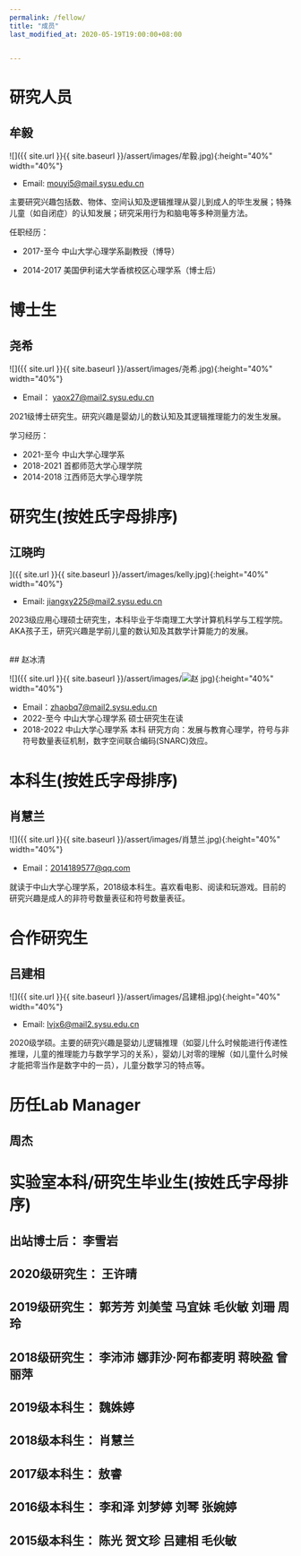 ```yaml
---
permalink: /fellow/
title: "成员"
last_modified_at: 2020-05-19T19:00:00+08:00


---
```


# 研究人员

## 牟毅

![]({{ site.url }}{{ site.baseurl }}/assert/images/牟毅.jpg){:height="40%" width="40%"}

- Email: mouyi5@mail.sysu.edu.cn

主要研究兴趣包括数、物体、空间认知及逻辑推理从婴儿到成人的毕生发展；特殊儿童（如自闭症）的认知发展；研究采用行为和脑电等多种测量方法。

任职经历：

- 2017-至今  中山大学心理学系副教授（博导）

- 2014-2017 美国伊利诺大学香槟校区心理学系（博士后）


# 博士生

## 尧希

![]({{ site.url }}{{ site.baseurl }}/assert/images/尧希.jpg){:height="40%" width="40%"}

- Email： yaox27@mail2.sysu.edu.cn

2021级博士研究生。研究兴趣是婴幼儿的数认知及其逻辑推理能力的发生发展。

学习经历：

- 2021-至今 中山大学心理学系
- 2018-2021 首都师范大学心理学院
- 2014-2018 江西师范大学心理学院


# 研究生(按姓氏字母排序)

## 江晓昀

]({{ site.url }}{{ site.baseurl }}/assert/images/kelly.jpg){:height="40%" width="40%"}

- Email: jiangxy225@mail2.sysu.edu.cn

 2023级应用心理硕士研究生，本科毕业于华南理工大学计算机科学与工程学院。AKA孩子王，研究兴趣是学前儿童的数认知及其数学计算能力的发展。
 
<br>
## 赵冰清

![]({{ site.url }}{{ site.baseurl }}/assert/images/![赵 jpg](https://github.com/bcdlabsysu/bcdlabsysu/assets/43290577/9f939b42-d37d-4263-a351-2255aeb4081c)){:height="40%" width="40%"}

- Email：zhaobq7@mail2.sysu.edu.cn
- 2022-至今  中山大学心理学系 硕士研究生在读
- 2018-2022 中山大学心理学系 本科
  研究方向：发展与教育心理学，符号与非符号数量表征机制，数字空间联合编码(SNARC)效应。


# 本科生(按姓氏字母排序)

## 肖慧兰

![]({{ site.url }}{{ site.baseurl }}/assert/images/肖慧兰.jpg){:height="40%" width="40%"}

- Email：2014189577@qq.com

就读于中山大学心理学系，2018级本科生。喜欢看电影、阅读和玩游戏。目前的研究兴趣是成人的非符号数量表征和符号数量表征。


# 合作研究生

## 吕建相

![]({{ site.url }}{{ site.baseurl }}/assert/images/吕建相.jpg){:height="40%" width="40%"}

- Email: lvjx6@mail2.sysu.edu.cn

2020级学硕。主要的研究兴趣是婴幼儿逻辑推理（如婴儿什么时候能进行传递性推理，儿童的推理能力与数学学习的关系），婴幼儿对零的理解（如儿童什么时候才能把零当作是数字中的一员），儿童分数学习的特点等。

# 历任Lab Manager

## 周杰


# 实验室本科/研究生毕业生(按姓氏字母排序)

## 出站博士后：   李雪岩
## 2020级研究生： 王许晴
## 2019级研究生： 郭芳芳 刘美莹 马宜妹 毛伙敏 刘珊 周玲
## 2018级研究生： 李沛沛  娜菲沙·阿布都麦明 蒋映盈 曾丽萍
## 2019级本科生： 魏姝婷
## 2018级本科生： 肖慧兰
## 2017级本科生： 敖睿
## 2016级本科生： 李和泽  刘梦婷  刘琴  张婉婷
## 2015级本科生： 陈光  贺文珍  吕建相  毛伙敏
